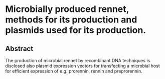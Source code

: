 # Microbially produced rennet, methods for its production and plasmids used for its production.

## Abstract
The production of microbial rennet by recombinant DNA techniques is disclosed also plasmid expression vectors for transfecting a microbial host for efficient expression of e.g. prorennin, rennin and preprorennin.
